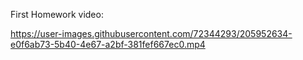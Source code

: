 First Homework video:



https://user-images.githubusercontent.com/72344293/205952634-e0f6ab73-5b40-4e67-a2bf-381fef667ec0.mp4

